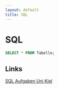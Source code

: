 ```yaml
---
layout: default
title: SQL
---
```

# SQL

```sql
SELECT * FROM Tabelle;
```


## Links

[SQL Aufgaben Uni Kiel](https://sql-island.informatik.uni-kl.de/)  
